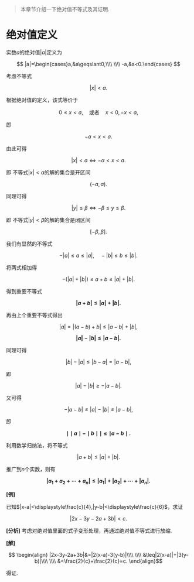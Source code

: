 > 本章节介绍一下绝对值不等式及其证明.  

# 绝对值定义  

实数$a$的绝对值$|a|$定义为 

$$
|a|=\begin{cases}a,&a\geqslant0,\\\\
\\\\
-a,&a<0.\end{cases}
$$

考虑不等式 

$$
|x|<a.
$$

根据绝对值的定义，该式等价于 

$$
0\leqslant x<a,\quad\text{或者}\quad x<0,-x<a,
$$

即

$$
-a<x<a.
$$

由此可得

$$
|x|<a\Longleftrightarrow-\alpha<x<a.
$$

即 不等式$|x|<a$的解的集合是开区间 

$$
(-a,a).
$$

同理可得

$$
|y|\leqslant\beta\Longleftrightarrow-\beta\leqslant y\leqslant\beta.
$$

即 不等式$|y|<\beta$的解的集合是闭区间 

$$
[-\beta,\beta].
$$

我们有显然的不等式 

$$
-\left|a\right|\leqslant a\leqslant\left|a\right|,\quad-\left|b\right|\leqslant b\leqslant\left|b\right|.
$$

将两式相加得 

$$
-\left(|a|+|b|\right)\leqslant a+b\leqslant|a|+|b|.
$$

得到重要不等式

**$$|a+b|\leqslant|a|+|b|.$$**

再由上个重要不等式得出 

$$|a|=|(a-b)+b|\leqslant|a-b|+|b|,$$

**$$|a|-|b|\leqslant|a-b|.$$**

同理可得 

$$|b|-|a|\leqslant|b-a|=|a-b|,$$

即

$$|a|-|b|\geqslant-|a-b|.$$

又可得

$$-|a-b|\leqslant|a|-|b|\leqslant|a-b|,$$

即 

**$$\mid\mid a\mid-\mid b\mid\mid\leqslant\mid a-b\mid.$$**

利用数学归纳法，将不等式

$$
|a+b|\leqslant|a|+|b|.
$$

推广到$n$个实数，则有

**$$|a_{1}+a_{2}+\cdots+a_{n}|\leqslant|a_{1}|+|a_{2}|+\cdots+|a_{n}|.$$**

**[例]**  

已知$|x-a|<\displaystyle\frac{c}{4},|y-b|<\displaystyle\frac{c}{6}$，求证

$$|2x-3y-2a+3b|<c.$$ 

**[分析]** 考虑对绝对值里面的式子变形处理，再通过绝对值不等式进行放缩.

**[解]** 

$$
\begin{align}
|2x-3y-2a+3b|&=|2(x-a)-3(y-b)|\\\\
\\\\
&\leq|2(x-a)|+|3(y-b)|\\\\
\\\\
&<\frac{2}{c}+\frac{2}{c}=c.
\end{align}$$ 

得证.
